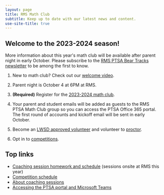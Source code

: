 ```yaml
---
layout: page
title: RMS Math Club
subtitle: Keep up to date with our latest news and content.
use-site-title: true
---
```


## Welcome to the 2023-2024 season!

More information about this year's math club will be available after parent night in early October. Please subscribe to the
[RMS PTSA Bear Tracks newsletter](http://tinyurl.com/GetBearTracks) to be among the first to know.

1. New to math club? Check out our [welcome video](https://www.youtube.com/watch?v=HP58Q_IAsq8).

2. Parent night is October 4 at 6PM at RMS.

3. **(Required)** Register for the [2023-2024 math club](http://rmsptsa.org/Packet/MathClubReg).

4. Your parent and student emails will be added as guests to the RMS PTSA Math Club group so you can access 
the PTSA Office 365 portal. The first round of accounts and kickoff email will be sent in early October.

5. Become an <a href="https://www.lwsd.org/get-involved/volunteering-in-lwsd" target="_blank">LWSD approved volunteer</a> and volunteer to [proctor](https://www.signupgenius.com/go/10C0F49AAAE22A5F4CF8-coaching2).

6. Opt in to [competitions](https://rmsptsa.sharepoint.com/:x:/r/sites/mathclub/_layouts/15/Doc.aspx?sourcedoc=%7B571B3375-9DF4-42A2-B345-8313C7182EEF%7D&file=Competitions%20%26%20Teams.xlsx&action=default&mobileredirect=true).

## Top links

- [Coaching session homework and schedule](/schedule) (sessions onsite at RMS this year)
- [Competition schedule](/competitions)
- [About coaching sessions](/sessions)
- [Accessing the PTSA portal and Microsoft Teams](/portal)
